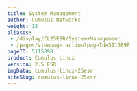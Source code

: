 ```yaml
---
title: System Management
author: Cumulus Networks
weight: 15
aliases:
 - /display/CL25ESR/System+Management
 - /pages/viewpage.action?pageId=5115898
pageID: 5115898
product: Cumulus Linux
version: 2.5 ESR
imgData: cumulus-linux-25esr
siteSlug: cumulus-linux-25esr
---
```

